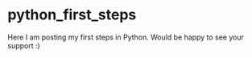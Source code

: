 # python_first_steps
Here I am posting my first steps in Python. Would be happy to see your support :) 
